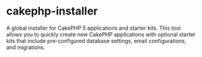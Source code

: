 # cakephp-installer
A global installer for CakePHP 5 applications and starter kits. This tool allows you to quickly create new CakePHP applications with optional starter kits that include pre-configured database settings, email configurations, and migrations.
